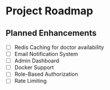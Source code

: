 
# Project Roadmap

## Planned Enhancements

- [ ] Redis Caching for doctor availability
- [ ] Email Notification System
- [ ] Admin Dashboard
- [ ] Docker Support
- [ ] Role-Based Authorization
- [ ] Rate Limiting
